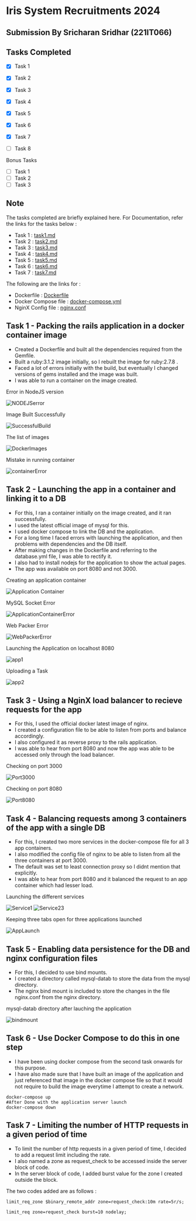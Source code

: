 # Iris System Recruitments 2024
## Submission By Sricharan Sridhar (221IT066)

## Tasks Completed

* [X] Task 1
* [X] Task 2
* [X] Task 3
* [X] Task 4
* [X] Task 5
* [X] Task 6
* [X] Task 7
* [ ] Task 8


Bonus Tasks

* [ ] Task 1
* [ ] Task 2
* [ ] Task 3

## Note

The tasks completed are briefly explained here. For Documentation, refer the links for the tasks below :

* Task 1 : [task1.md](./Task1/task1.md)
* Task 2 : [task2.md](./Task2/task2.md)
* Task 3 : [task3.md](./Task3/task3.md)
* Task 4 : [task4.md](./Task4/task4.md)
* Task 5 : [task5.md](./Task5/task5.md)
* Task 6 : [task6.md](./Task6/task6.md)
* Task 7 : [task7.md](./Task7/task7.md)

The following are the links for :

* Dockerfile : [Dockerfile](Dockerfile)
* Docker Compose file : [docker-compose.yml](docker-compose.yml)
* NginX Config file : [nginx.conf](nginx.conf)

## Task 1 - Packing the rails application in a docker container image

* Created a Dockerfile and built all the dependencies required from the Gemfile.
* Built a ruby:3.1.2 image initially, so I rebuilt the image for ruby:2.7.8 .
* Faced a lot of errors initially with the build, but eventually I changed versions of gems installed and the image was built.
* I was able to run a container on the image created.

Error in NodeJS version

![NODEJSerror](./images_1/ErrorsNODEJS.png)

Image Built Successfully

![SuccessfulBuild](./images_1/SuccessfulImageBuild.png)

The list of images

![DockerImages](./images_1/Docker_images.png)

Mistake in running container

![containerError](./images_1/MistakeInContainerBuild.png)

## Task 2 - Launching the app in a container and linking it to a DB

* For this, I ran a container initially on the image created, and it ran successfully.
* I used the latest official image of mysql for this.
* I used docker compose to link the DB and the application.
* For a long time I faced errors with launching the application, and then problems with dependencies and the DB itself.
* After making changes in the Dockerfile and referring to the database.yml file, I was able to rectify it.
* I also had to install nodejs for the application to show the actual pages.
* The app was available on port 8080 and not 3000.

Creating an application container

![Application Container](./images_1/ApplicationContainer.png)

MySQL Socket Error

![ApplicationContainerError](./images_1/MySQLSocketError.png)

Web Packer Error

![WebPackerError](./images_1/WebpackerError.png)

Launching the Application on localhost 8080

![app1](./images_1/FInalEditPage.png)

Uploading a Task

![app2](./images_1/UploadedTask.png)

## Task 3 - Using a NginX load balancer to recieve requests for the app

* For this, I used the official docker latest image of nginx.
* I created a configuration file to be able to listen from ports and balance accordingly.
* I also configured it as reverse proxy to the rails application.
* I was able to hear from port 8080 and now the app was able to be accessed only through the load balancer.

Checking on port 3000

![Port3000](./images_1/Port3000Page.png)

Checking on port 8080

![Port8080](./images_1/Port8000Page1.png)

## Task 4 - Balancing requests among 3 containers of the app with a single DB

* For this, I created two more services in the docker-compose file for all 3 app containers.
* I also modified the config file of nginx to be able to listen from all the three containers at port 3000.
* The default was set to least connection proxy so I didnt mention that explicitly.
* I was able to hear from port 8080 and it balanced the request to an app container which had lesser load.

Launching the different services

![Service1](./images_1/Serverweb1.png)
![Service23](./images_1/Serverweb2_3.png)

Keeping three tabs open for three applications launched

![AppLaunch](./images_1/3applicationOpen.png)

## Task 5 - Enabling data persistence for the DB and nginx configuration files

* For this, I decided to use bind mounts.
* I created a directory called mysql-datab to store the data from the mysql directory.
* The nginx bind mount is included to store the changes in the file nginx.conf from the nginx directory.

mysql-datab directory after lauching the application

![bindmount](./images_1/Screenshot_from_2024-03-16_17-59-24.png)

## Task 6 - Use Docker Compose to do this in one step

* I have been using docker compose from the second task onwards for this purpose.
* I have also made sure that I have built an image of the application and just referenced that image in the docker compose file so that it would not require to build the image everytime I attempt to create a network.

```
docker-compose up
#After Done with the application server launch
docker-compose down
```

## Task 7 - Limiting the number of HTTP requests in a given period of time

* To limit the number of http requests in a given period of time, I decided to add a request limit including the rate.
* I also named a zone as request_check to be accessed inside the server block of code.
* In the server block of code, I added burst value for the zone I created outside the block.

The two codes added are as follows : 
```
limit_req_zone $binary_remote_addr zone=request_check:10m rate=5r/s;

limit_req zone=request_check burst=10 nodelay;
```